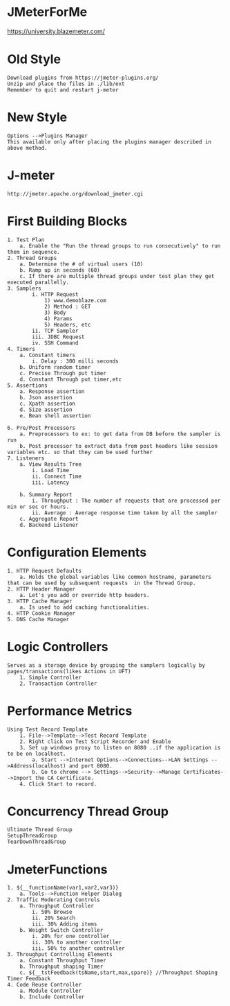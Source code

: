 # JMeterForMe
  https://university.blazemeter.com/
# Old Style
    Download plugins from https://jmeter-plugins.org/ 
    Unzip and place the files in ./lib/ext  
    Remember to quit and restart j-meter  
# New Style
    Options -->Plugins Manager 
    This available only after placing the plugins manager described in above method. 
# J-meter
    http://jmeter.apache.org/download_jmeter.cgi 

# First Building Blocks
	1. Test Plan  
		a. Enable the "Run the thread groups to run consecutively" to run them in sequence.  
	2. Thread Groups  
		a. Determine the # of virtual users (10)    
		b. Ramp up in seconds (60)  
		c. If there are multiple thread groups under test plan they get executed parallelly.  
	3. Samplers  
			i. HTTP Request  
				1) www.demoblaze.com  
				2) Method : GET  
				3) Body  
				4) Params  
 				5) Headers, etc  
			ii. TCP Sampler    
			iii. JDBC Request   
			iv. SSH Command  
	4. Timers
		a. Constant timers
			i. Delay : 300 milli seconds
		b. Uniform random timer
		c. Precise Through put timer
		d. Constant Through put timer,etc
	5. Assertions
		a. Response assertion
		b. Json assertion
		c. Xpath assertion
		d. Size assertion
		e. Bean shell assertion
		
	6. Pre/Post Processors
		a. Preprocessors to ex: to get data from DB before the sampler is run
		b. Post processor to extract data from post headers like session variables etc. so that they can be used further
	7. Listeners
		a. View Results Tree
			i. Load Time
			ii. Connect Time
			iii. Latency
			
		b. Summary Report
			i. Throughput : The number of requests that are processed per min or sec or hours.
			ii. Average : Average response time taken by all the sampler
		c. Aggregate Report
		d. Backend Listener		
# Configuration Elements
	1. HTTP Request Defaults
		a. Holds the global variables like common hostname, parameters that can be used by subsequent requests  in the Thread Group.
	2. HTTP Header Manager
		a. Let's you add or override http headers.
	3. HTTP Cache Manager
		a. Is used to add caching functionalities.
	4. HTTP Cookie Manager
	5. DNS Cache Manager
# Logic Controllers
    Serves as a storage device by grouping the samplers logically by pages/transactions(likes Actions in UFT)
        1. Simple Controller
        2. Transaction Controller
# Performance Metrics
    Using Test Record Template
        1. File-->Template-->Test Record Template
        2. Right click on Test Script Recorder and Enable
        3. Set up windows proxy to listen on 8080 ..if the application is to be on localhost.
            a. Start -->Internet Options-->Connections-->LAN Settings -->Address(localhost) and port 8080.
            b. Go to chrome --> Settings-->Security-->Manage Certificates-->Import the CA Certificate.
        4. Click Start to record.
# Concurrency Thread Group
    Ultimate Thread Group
    SetupThreadGroup
    TearDownThreadGroup
# JmeterFunctions
	1. ${__functionName(var1,var2,var3)}
		a. Tools-->Function Helper Dialog
	2. Traffic Moderating Controls
		a. Throughput Controller
			i. 50% Browse
			ii. 20% Search
			iii. 30% Adding items
		b. Weight Switch Controller
			i. 20% for one controller
			ii. 30% to another controller
			iii. 50% to another controller
	3. Throughput Controlling Elements
		a. Constant Throughput Timer
		b. Throughput shaping Timer
		c. ${__tstFeedback(tsName,start,max,spare)} //Throughput Shaping Timer Feedback
	4. Code Reuse Controller
		a. Module Controller
		b. Include Controller
